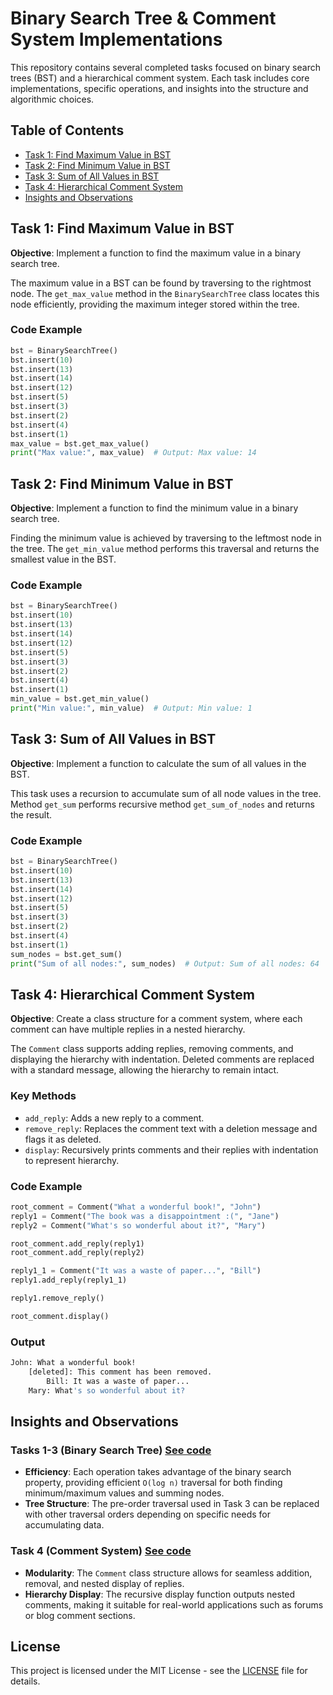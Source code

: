 # Binary Search Tree & Comment System Implementations

This repository contains several completed tasks focused on binary search trees (BST) and a hierarchical comment system. Each task includes core implementations, specific operations, and insights into the structure and algorithmic choices.

## Table of Contents

- [Task 1: Find Maximum Value in BST](#task-1-find-maximum-value-in-bst)
- [Task 2: Find Minimum Value in BST](#task-2-find-minimum-value-in-bst)
- [Task 3: Sum of All Values in BST](#task-3-sum-of-all-values-in-bst)
- [Task 4: Hierarchical Comment System](#task-4-hierarchical-comment-system)
- [Insights and Observations](#insights-and-observations)

## Task 1: Find Maximum Value in BST

**Objective**: Implement a function to find the maximum value in a binary search tree.

The maximum value in a BST can be found by traversing to the rightmost node. The `get_max_value` method in the `BinarySearchTree` class locates this node efficiently, providing the maximum integer stored within the tree.

### Code Example

```python
bst = BinarySearchTree()
bst.insert(10)
bst.insert(13)
bst.insert(14)
bst.insert(12)
bst.insert(5)
bst.insert(3)
bst.insert(2)
bst.insert(4)
bst.insert(1)
max_value = bst.get_max_value()
print("Max value:", max_value)  # Output: Max value: 14
```

## Task 2: Find Minimum Value in BST

**Objective**: Implement a function to find the minimum value in a binary search tree.

Finding the minimum value is achieved by traversing to the leftmost node in the tree. The `get_min_value` method performs this traversal and returns the smallest value in the BST.

### Code Example

```python
bst = BinarySearchTree()
bst.insert(10)
bst.insert(13)
bst.insert(14)
bst.insert(12)
bst.insert(5)
bst.insert(3)
bst.insert(2)
bst.insert(4)
bst.insert(1)
min_value = bst.get_min_value()
print("Min value:", min_value)  # Output: Min value: 1
```

## Task 3: Sum of All Values in BST

**Objective**: Implement a function to calculate the sum of all values in the BST.

This task uses a recursion to accumulate sum of all node values in the tree. Method `get_sum` performs recursive method `get_sum_of_nodes` and returns the result.

### Code Example

```python
bst = BinarySearchTree()
bst.insert(10)
bst.insert(13)
bst.insert(14)
bst.insert(12)
bst.insert(5)
bst.insert(3)
bst.insert(2)
bst.insert(4)
bst.insert(1)
sum_nodes = bst.get_sum()
print("Sum of all nodes:", sum_nodes)  # Output: Sum of all nodes: 64
```

## Task 4: Hierarchical Comment System

**Objective**: Create a class structure for a comment system, where each comment can have multiple replies in a nested hierarchy.

The `Comment` class supports adding replies, removing comments, and displaying the hierarchy with indentation. Deleted comments are replaced with a standard message, allowing the hierarchy to remain intact.

### Key Methods

- `add_reply`: Adds a new reply to a comment.
- `remove_reply`: Replaces the comment text with a deletion message and flags it as deleted.
- `display`: Recursively prints comments and their replies with indentation to represent hierarchy.

### Code Example

```python
root_comment = Comment("What a wonderful book!", "John")
reply1 = Comment("The book was a disappointment :(", "Jane")
reply2 = Comment("What's so wonderful about it?", "Mary")

root_comment.add_reply(reply1)
root_comment.add_reply(reply2)

reply1_1 = Comment("It was a waste of paper...", "Bill")
reply1.add_reply(reply1_1)

reply1.remove_reply()

root_comment.display()
```

### Output

```bash
John: What a wonderful book!
    [deleted]: This comment has been removed.
        Bill: It was a waste of paper...
    Mary: What's so wonderful about it?
```

## Insights and Observations

### Tasks 1-3 (Binary Search Tree) [See code](./bst_tree.py)

- **Efficiency**: Each operation takes advantage of the binary search property, providing efficient `O(log n)` traversal for both finding minimum/maximum values and summing nodes.
- **Tree Structure**: The pre-order traversal used in Task 3 can be replaced with other traversal orders depending on specific needs for accumulating data.

### Task 4 (Comment System) [See code](./comments.py)

- **Modularity**: The `Comment` class structure allows for seamless addition, removal, and nested display of replies.
- **Hierarchy Display**: The recursive display function outputs nested comments, making it suitable for real-world applications such as forums or blog comment sections.

## License

This project is licensed under the MIT License - see the [LICENSE](./LICENSE) file for details.

